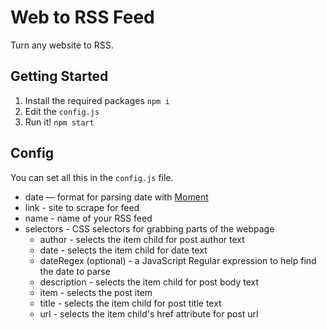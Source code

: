 # Web to RSS Feed

Turn any website to RSS.

## Getting Started

1. Install the required packages `npm i`
2. Edit the `config.js`
3. Run it! `npm start`

## Config

You can set all this in the `config.js` file.

* date — format for parsing date with [Moment](http://momentjs.com/docs/#/parsing/string-format/)
* link - site to scrape for feed
* name - name of your RSS feed
* selectors - CSS selectors for grabbing parts of the webpage
  * author - selects the item child for post author text
  * date - selects the item child for date text
  * dateRegex (optional) - a JavaScript Regular expression to help find the date to parse
  * description - selects the item child for post body text
  * item - selects the post item
  * title - selects the item child for post title text
  * url - selects the item child's href attribute for post url
